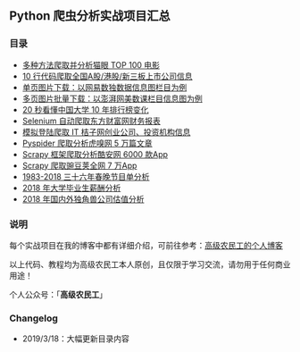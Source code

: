 ## Python 爬虫分析实战项目汇总

### 目录

- [多种方法爬取并分析猫眼 TOP 100 电影](https://github.com/makcyun/web_scraping_with_python/tree/master/%E7%8C%AB%E7%9C%BC%E7%94%B5%E5%BD%B1top100)
- [10 行代码爬取全国A股/港股/新三板上市公司信息](https://www.makcyun.top/web_scraping_withpython2.html)
- [单页图片下载：以网易数独数据信息图栏目为例](https://github.com/makcyun/web_scraping_with_python/tree/master/python%E7%88%AC%E8%99%AB(3)%EF%BC%9A%E5%8D%95%E9%A1%B5%E5%9B%BE%E7%89%87%E4%B8%8B%E8%BD%BD-%E7%BD%91%E6%98%93%E6%95%B0%E8%AF%BB%E4%BF%A1%E6%81%AF%E5%9B%BE)
- [多页图片批量下载：以澎湃网美数课栏目信息图为例](https://github.com/makcyun/web_scraping_with_python/tree/master/Python%E7%88%AC%E8%99%AB(4)%EF%BC%9A%E5%9B%BE%E7%89%87%E6%89%B9%E9%87%8F%E4%B8%8B%E8%BD%BD-%E4%BB%A5%E6%BE%8E%E6%B9%83%E7%BD%91%E4%BF%A1%E6%81%AF%E5%9B%BE%E4%B8%BA%E4%BE%8B)
- [20 秒看懂中国大学 10 年排行榜变化](https://github.com/makcyun/web_scraping_with_python/tree/master/pyhton%E5%8F%AF%E8%A7%86%E5%8C%96-1-%E4%B8%AD%E5%9B%BD%E5%A4%A7%E5%AD%A6%E5%AD%A6%E6%9C%AF%E6%8E%92%E8%A1%8C%E6%A6%9C)
- [Selenium 自动爬取东方财富网财务报表](https://github.com/makcyun/eastmoney_spider)
- [模拟登陆爬取 IT 桔子网创业公司、投资机构信息](https://github.com/makcyun/web_scraping_with_python/tree/master/ITjuzi%E7%BD%91%E5%88%9B%E4%B8%9A%E5%85%AC%E5%8F%B8%E7%88%AC%E8%99%AB)
- [Pyspider 爬取分析虎嗅网 5 万篇文章](https://github.com/makcyun/web_scraping_with_python/tree/master/pyspider%E7%88%AC%E5%8F%96%E8%99%8E%E5%97%85%E7%BD%915%E4%B8%87%E7%AF%87%E6%96%87%E7%AB%A0)
- [Scrapy 框架爬取分析酷安网 6000 款App](https://github.com/makcyun/web_scraping_with_python/tree/master/Scrapy%20%E6%A1%86%E6%9E%B6%E7%88%AC%E5%8F%96%E5%88%86%E6%9E%90%E9%85%B7%E5%AE%89%E7%BD%91%206000%20%E6%AC%BEApp)
- [Scrapy 爬取豌豆荚全网 7 万App](https://www.makcyun.top/web_scraping_withpython17.html)
- [1983-2018 三十六年春晚节目单分析](https://github.com/makcyun/web_scraping_with_python/tree/master/1983-2018%20%E4%B8%89%E5%8D%81%E5%85%AD%E5%B9%B4%E6%98%A5%E6%99%9A%E8%8A%82%E7%9B%AE%E5%8D%95%E5%88%86%E6%9E%90)
- [2018 年大学毕业生薪酬分析](https://github.com/makcyun/web_scraping_with_python/tree/master/2018%20%E5%B9%B4%E5%A4%A7%E5%AD%A6%E6%AF%95%E4%B8%9A%E7%94%9F%E8%96%AA%E9%85%AC%E5%88%86%E6%9E%90)
- [2018 年国内外独角兽公司估值分析](https://github.com/makcyun/web_scraping_with_python/tree/master/2018%20%E5%B9%B4%E5%9B%BD%E5%86%85%E5%A4%96%E7%8B%AC%E8%A7%92%E5%85%BD%E5%85%AC%E5%8F%B8%E4%BC%B0%E5%80%BC%E5%88%86%E6%9E%90)



### 说明

每个实战项目在我的博客中都有详细介绍，可前往参考：[高级农民工的个人博客](https://www.makcyun.top/)

以上代码、教程均为高级农民工本人原创，且仅限于学习交流，请勿用于任何商业用途！

个人公众号：「**高级农民工**」



### Changelog

- 2019/3/18：大幅更新目录内容